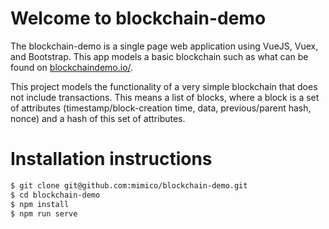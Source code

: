 # Welcome to blockchain-demo

The blockchain-demo is a single page web application using VueJS, Vuex, and Bootstrap. This app models a basic blockchain such as what can be found on [blockchaindemo.io/](https://blockchaindemo.io/).

This project models the functionality of a very simple blockchain that does not include transactions. This means a list of blocks, where a block is a set of attributes (timestamp/block-creation time, data, previous/parent hash, nonce) and a hash of this set of attributes.

# Installation instructions


```sh
$ git clone git@github.com:mimico/blockchain-demo.git
$ cd blockchain-demo
$ npm install
$ npm run serve
```
